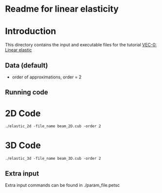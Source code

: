 # Readme for linear elasticity

# Introduction
This directory contains the input and executable files for the tutorial [VEC-0: Linear elastic](http://mofem.eng.gla.ac.uk/mofem/html/tutorial_elastic_problem.html)

## Data (default)

- order of approximations, order = 2

## Running code
# 2D Code
```
./elastic_2d -file_name beam_2D.cub -order 2
```
# 3D Code
```
./elastic_3d -file_name beam_3D.cub -order 2
```

## Extra input

Extra input commands can be found in ./param_file.petsc